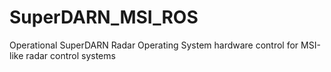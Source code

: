 SuperDARN_MSI_ROS
=================

Operational SuperDARN Radar Operating System hardware control for MSI-like radar control systems
